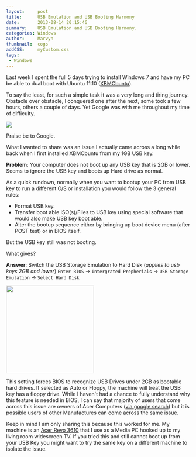 ```yaml
---
layout:     post
title:      USB Emulation and USB Booting Harmony
date:       2013-08-14 20:15:46
summary:    USB Emulation and USB Booting Harmony.
categories: Windows
author:     Marvyn
thumbnail:  cogs
addCSS:		myCustom.css
tags:
 - Windows
---
```


Last week I spent the full 5 days trying to install Windows 7 and have my PC be able to dual boot with Ubuntu 11.10 ([XBMCbuntu](http://wiki.xbmc.org/index.php?title=XBMCbuntu)).

To say the least, for such a simple task it was a very long and tiring journey. Obstacle over obstacle, I conquered one after the next, some took a few hours, others a couple of days.  Yet Google was with me throughout my time of difficulty.

<div class="thumbnail with-caption">
  <img src="https://ponyinthepasture.files.wordpress.com/2011/11/is-google-god.jpg?w=240">
  <p>Praise be to Google.</p>
</div>

What I wanted to share was an issue I actually came across a long while back when I first installed XBMCbuntu from my 1GB USB key.

**Problem**: Your computer does not boot up any USB key that is 2GB or lower. Seems to ignore the USB key and boots up Hard drive as normal.
 
As a quick rundown,  normally when you want to bootup your PC from USB key to run a different O/S or installation you would follow the 3 general rules:
* Format USB key.
* Transfer boot able ISO(s)/Files to USB key using special software that would also make USB key boot able.
* Alter the bootup sequence either by bringing up boot device menu (after POST test) or in BIOS itself.

But the USB key still was not booting.

What gives?

**Answer**:  Switch the USB Storage Emulation to Hard Disk (*applies to usb keys 2GB and lower*)
`Enter BIOS` -> `Intergrated Prepherials` -> `USB Storage Emulation` -> `Select Hard Disk`


<a href="http://3.bp.blogspot.com/-uRBuqKAE4DQ/UBNRnBFdO8I/AAAAAAAAA_U/9ert8jfPtmY/s1600/IMG_20120727_222540.jpg">
	<img src="http://3.bp.blogspot.com/-uRBuqKAE4DQ/UBNRnBFdO8I/AAAAAAAAA_U/9ert8jfPtmY/s1600/IMG_20120727_222540.jpg" width="240">
</a>

This setting forces BIOS to recognize USB Drives under 2GB as bootable hard drives.  If selected  as Auto or Floppy, the machine will treat the USB key has a floppy drive.  While I haven't had a chance to fully understand why this feature is needed in BIOS, I can say that majority of users that come across this issue are owners of Acer Computers ([via google search](https://www.google.ca/search?hl=en&q=%22usb+storage+emulation%22+bios&ei=TbroVaeuIpGXygTW24jIBg)) but it is possible users of other Manufactures  can come across the same issue.

Keep in mind I am only sharing this because this worked for me.  My machine is an [Acer Revo 3610](http://www.amazon.com/Acer-AspireRevo-AR3610-U9022-Desktop-Dark/dp/B0030L3ASU) that I use as a Media PC hooked up to my living room widescreen TV.  If you tried this and still cannot boot up from your USB Key you might want to try the same key on a different machine to isolate the issue.